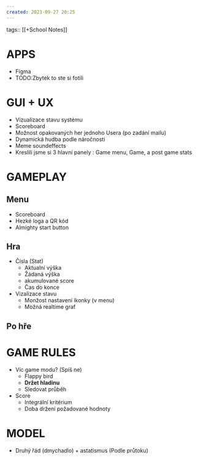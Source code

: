 ```yaml
---
created: 2023-09-27 20:25
---
```

tags:: [[+School Notes]]

# APPS
- Figma
- TODO:Zbytek to ste si fotili

# GUI + UX
- Vizualizace stavu systému
- Scoreboard
- Možnost opakovaných her jednoho Usera (po zadání mailu)
- Dynamická hudba podle náročnosti
- Meme soundeffects
- Kreslili jsme si 3 hlavní panely : Game menu, Game, a post game stats


# GAMEPLAY
## Menu
- Scoreboard
- Hezké loga a QR kód
- Almighty start button

## Hra
- Čísla (Stat)
	- Aktualní výška
	- Žádaná výška
	- akumulované score
	- Čas do konce
- Vizalizace stavu
	- Monžost nastavení ikonky (v menu)
	- Možná realtime graf


## Po hře

# GAME RULES
- Víc game modu? (Spíš ne)
	- Flappy bird
	- **Držet hladinu**
	- Sledovat průběh
- Score
	- Integrální kritérium
	- Doba držení požadované hodnoty


# MODEL
- Druhý řád (dmychadlo) + astatismus (Podle průtoku)
